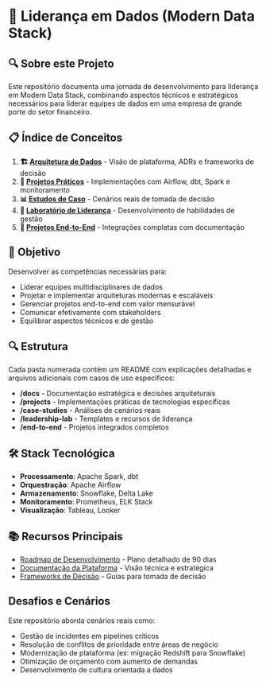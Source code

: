 # 🎯 Liderança em Dados (Modern Data Stack)

## 🔍 Sobre este Projeto

Este repositório documenta uma jornada de desenvolvimento para liderança em Modern Data Stack, combinando aspectos técnicos e estratégicos necessários para liderar equipes de dados em uma empresa de grande porte do setor financeiro.

## 📋 Índice de Conceitos

1. **🏗️ [Arquitetura de Dados](./docs/README.md)** - Visão de plataforma, ADRs e frameworks de decisão
2. **🔄 [Projetos Práticos](./projects/README.md)** - Implementações com Airflow, dbt, Spark e monitoramento
3. **📊 [Estudos de Caso](./case-studies/README.md)** - Cenários reais de tomada de decisão
4. **👥 [Laboratório de Liderança](./leadership-lab/README.md)** - Desenvolvimento de habilidades de gestão
5. **🚀 [Projetos End-to-End](./end-to-end/README.md)** - Integrações completas com documentação

## 🌟 Objetivo

Desenvolver as competências necessárias para:
- Liderar equipes multidisciplinares de dados
- Projetar e implementar arquiteturas modernas e escaláveis
- Gerenciar projetos end-to-end com valor mensurável
- Comunicar efetivamente com stakeholders
- Equilibrar aspectos técnicos e de gestão

## 🔍 Estrutura

Cada pasta numerada contém um README com explicações detalhadas e arquivos adicionais com casos de uso específicos:

- **/docs** - Documentação estratégica e decisões arquiteturais
- **/projects** - Implementações práticas de tecnologias específicas
- **/case-studies** - Análises de cenários reais
- **/leadership-lab** - Templates e recursos de liderança
- **/end-to-end** - Projetos integrados completos

## 🛠️ Stack Tecnológica

- **Processamento**: Apache Spark, dbt
- **Orquestração**: Apache Airflow
- **Armazenamento**: Snowflake, Delta Lake
- **Monitoramento**: Prometheus, ELK Stack
- **Visualização**: Tableau, Looker

## 📚 Recursos Principais

- [Roadmap de Desenvolvimento](ROADMAP.md) - Plano detalhado de 90 dias
- [Documentação da Plataforma](./docs/platform-vision.md) - Visão técnica e estratégica
- [Frameworks de Decisão](./docs/decision-frameworks.md) - Guias para tomada de decisão

## Desafios e Cenários

Este repositório aborda cenários reais como:
- Gestão de incidentes em pipelines críticos
- Resolução de conflitos de prioridade entre áreas de negócio
- Modernização de plataforma (ex: migração Redshift para Snowflake)
- Otimização de orçamento com aumento de demandas
- Desenvolvimento de cultura orientada a dados